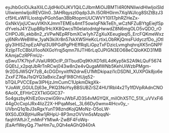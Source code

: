 eyJhbGciOiJkaXIiLCJjdHkiOiJKV1QiLCJlbmMiOiJBMTI4R0NNIiwidHlwIjoiSldUIiwiemlwIjoiREVGIn0..3AHRqyszI0qdp3Jh.I5ORH0irm7XqiWJIcg8StZtBzJ3cf5HLxWFILlostqjvPGoh5an3BbRtopmUUCWVY10I17phRZHeZx-GxNkVjxjUCwuVIKhXJmmTEMEs4mtT5owIqFNkTeEh_wCzNFZuBYtgEiejfSpdYvelsJ4YZlupBRp1HcXK8QwcsTt0elatodntgHwwdZ8N6mgOLO5vQDO_rOCHPOJ6i_ekb8n2_zVPwNEpRFbmXCw1yh7ZgXuXEeugleql5_ErcFQKmeWxzyj6NRvWeBWw_1yaN3kiXr8n57skXW5HeKcLrtixLObRKjQmsFUdyczfDo_jOtIgIy3IHISZnpEzAPqI3U9PGdPgPHEffRqILiGpzTxFDzicLvmghqhrqXK5nGNPFXzljp1TcCBbUl1ooNXGoYrqj5qmn7IIJTH6rLqOJPlGN3EO68eCQloKKD31MBKAmjaCzRPFmUz-qSwu17K7hjvFJVaiUR9DclP_0ITbudDq9KhXD1dIL4dKyp5kS2A9kLQuF5674GQEtJ_x2pqtJbRrTnRCwj043w8n2e4vQugaMWNb5KehUiWzbPMgm-9r2DSJW5QY7zB_4cDGDnyxitfN2drwEU1MtDkipazi1cDSDNI_XUXPGk8jo6eZxxFZ76aJ1sQYQ3aBxicZaqF9l8ChtUjq52-bTQiLPVCCEpw3lPHjzJmCumC1UpkmDkgXk-YJoAW_GGULDj63e_PKQ3NoYsyBBSUBZrSZ4HU1RbI4x2Ty1fDVpRAdnCNO6AoIX_EFHirC2XTkIGGIC37-5o4gszbyKhIEz0ovzwiG9irvJWbFJD3S4vMGYQX_miIOhX5TC_51X_uVVxFi644gOcCxpIJRx4lizZ2X-HPqaMseL_3L66Dy0wmx4lHcv0y_-UVbnQ1q1bJ3sRgxYunT98zndKojQMoNz-O5oLW-9XS0JDXBjtHulRw1jRHpU-8P3mzOVVm5sMzqqN-faqhYAftJr7_mMnFYMIwA-ZwBF4FoWq-jEaArfWeyQg.71wHm7u_0Qh4eAGhQ940rA